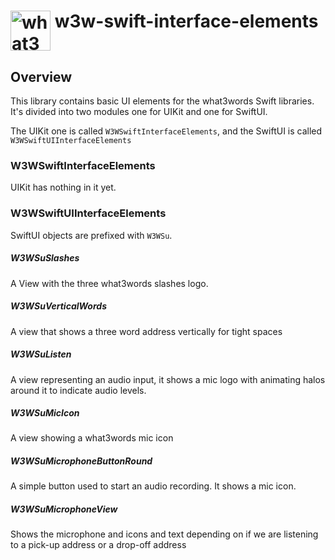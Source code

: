 # <img valign='top' src="https://what3words.com/assets/images/w3w_square_red.png" width="64" height="64" alt="what3words">&nbsp;w3w-swift-interface-elements

Overview
--------

This library contains basic UI elements for the what3words Swift libraries.  It's divided into two modules one for UIKit and one for SwiftUI.  

The UIKit one is called `W3WSwiftInterfaceElements`, and the SwiftUI is called `W3WSwiftUIInterfaceElements`

### W3WSwiftInterfaceElements

UIKit has nothing in it yet.  

### W3WSwiftUIInterfaceElements

SwiftUI objects are prefixed with `W3WSu`.

##### W3WSuSlashes

A View with the three what3words slashes logo.

##### W3WSuVerticalWords

A view that shows a three word address vertically for tight spaces

##### W3WSuListen

A view representing an audio input, it shows a mic logo with animating halos around it to indicate audio levels.

##### W3WSuMicIcon

A view showing a what3words mic icon

##### W3WSuMicrophoneButtonRound

A simple button used to start an audio recording.  It shows a mic icon.

##### W3WSuMicrophoneView

Shows the microphone and icons and text depending on if we are listening to a pick-up address or a drop-off address
